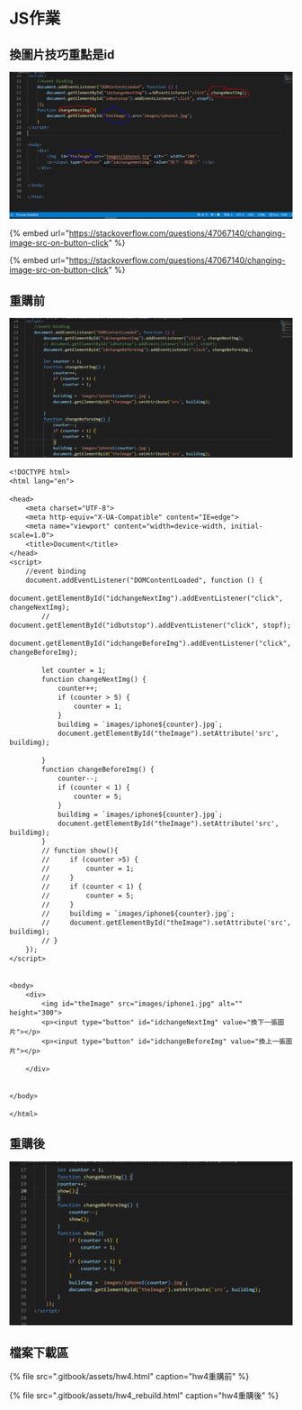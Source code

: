 # JS作業

## 換圖片技巧重點是id

![](.gitbook/assets/image%20%2858%29.png)

{% embed url="https://stackoverflow.com/questions/47067140/changing-image-src-on-button-click" %}

{% embed url="https://stackoverflow.com/questions/47067140/changing-image-src-on-button-click" %}

## 重購前

![](.gitbook/assets/image%20%2859%29.png)

```text
<!DOCTYPE html>
<html lang="en">

<head>
    <meta charset="UTF-8">
    <meta http-equiv="X-UA-Compatible" content="IE=edge">
    <meta name="viewport" content="width=device-width, initial-scale=1.0">
    <title>Document</title>
</head>
<script>
    //event binding
    document.addEventListener("DOMContentLoaded", function () {
        document.getElementById("idchangeNextImg").addEventListener("click", changeNextImg);
        // document.getElementById("idbutstop").addEventListener("click", stopf);
        document.getElementById("idchangeBeforeImg").addEventListener("click", changeBeforeImg);

        let counter = 1;
        function changeNextImg() {
            counter++;
            if (counter > 5) {
                counter = 1;
            }
            buildimg = `images/iphone${counter}.jpg`;
            document.getElementById("theImage").setAttribute('src', buildimg);

        }
        function changeBeforeImg() {
            counter--;
            if (counter < 1) {
                counter = 5;
            }
            buildimg = `images/iphone${counter}.jpg`;
            document.getElementById("theImage").setAttribute('src', buildimg);
        }
        // function show(){
        //     if (counter >5) {
        //         counter = 1;
        //     } 
        //     if (counter < 1) {
        //         counter = 5;
        //     }
        //     buildimg = `images/iphone${counter}.jpg`;
        //     document.getElementById("theImage").setAttribute('src', buildimg);
        // }
    });
</script>


<body>
    <div>
        <img id="theImage" src="images/iphone1.jpg" alt="" height="300">
        <p><input type="button" id="idchangeNextImg" value="換下一張圖片"></p>
        <p><input type="button" id="idchangeBeforeImg" value="換上一張圖片"></p>

    </div>


</body>

</html>
```

## 重購後

![](.gitbook/assets/image%20%2857%29.png)

## 檔案下載區

{% file src=".gitbook/assets/hw4.html" caption="hw4重購前" %}

{% file src=".gitbook/assets/hw4\_rebuild.html" caption="hw4重購後" %}

